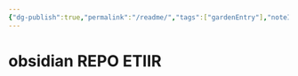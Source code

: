 ```yaml
---
{"dg-publish":true,"permalink":"/readme/","tags":["gardenEntry"],"noteIcon":""}
---
```



# obsidian REPO ETIIR
